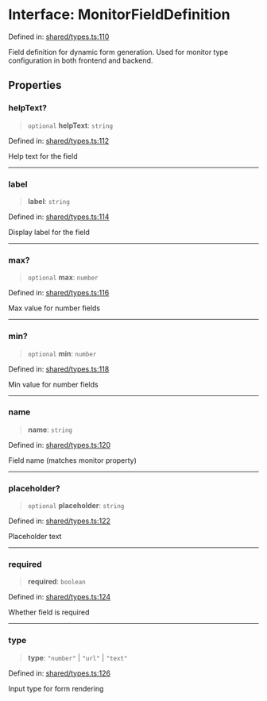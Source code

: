 # Interface: MonitorFieldDefinition

Defined in: [shared/types.ts:110](https://github.com/Nick2bad4u/Uptime-Watcher/blob/dca5483e793478722cd3e6e125cafcec5fc771f0/shared/types.ts#L110)

Field definition for dynamic form generation.
Used for monitor type configuration in both frontend and backend.

## Properties

### helpText?

> `optional` **helpText**: `string`

Defined in: [shared/types.ts:112](https://github.com/Nick2bad4u/Uptime-Watcher/blob/dca5483e793478722cd3e6e125cafcec5fc771f0/shared/types.ts#L112)

Help text for the field

***

### label

> **label**: `string`

Defined in: [shared/types.ts:114](https://github.com/Nick2bad4u/Uptime-Watcher/blob/dca5483e793478722cd3e6e125cafcec5fc771f0/shared/types.ts#L114)

Display label for the field

***

### max?

> `optional` **max**: `number`

Defined in: [shared/types.ts:116](https://github.com/Nick2bad4u/Uptime-Watcher/blob/dca5483e793478722cd3e6e125cafcec5fc771f0/shared/types.ts#L116)

Max value for number fields

***

### min?

> `optional` **min**: `number`

Defined in: [shared/types.ts:118](https://github.com/Nick2bad4u/Uptime-Watcher/blob/dca5483e793478722cd3e6e125cafcec5fc771f0/shared/types.ts#L118)

Min value for number fields

***

### name

> **name**: `string`

Defined in: [shared/types.ts:120](https://github.com/Nick2bad4u/Uptime-Watcher/blob/dca5483e793478722cd3e6e125cafcec5fc771f0/shared/types.ts#L120)

Field name (matches monitor property)

***

### placeholder?

> `optional` **placeholder**: `string`

Defined in: [shared/types.ts:122](https://github.com/Nick2bad4u/Uptime-Watcher/blob/dca5483e793478722cd3e6e125cafcec5fc771f0/shared/types.ts#L122)

Placeholder text

***

### required

> **required**: `boolean`

Defined in: [shared/types.ts:124](https://github.com/Nick2bad4u/Uptime-Watcher/blob/dca5483e793478722cd3e6e125cafcec5fc771f0/shared/types.ts#L124)

Whether field is required

***

### type

> **type**: `"number"` \| `"url"` \| `"text"`

Defined in: [shared/types.ts:126](https://github.com/Nick2bad4u/Uptime-Watcher/blob/dca5483e793478722cd3e6e125cafcec5fc771f0/shared/types.ts#L126)

Input type for form rendering
